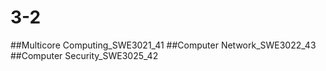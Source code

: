 # 3-2

##Multicore Computing_SWE3021_41
##Computer Network_SWE3022_43 
##Computer Security_SWE3025_42
